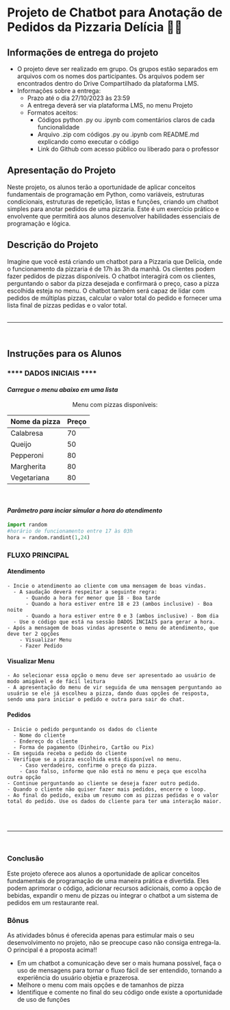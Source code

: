 # Projeto de Chatbot para Anotação de Pedidos da Pizzaria Delícia 🍕😋

## Informações de entrega do projeto
- O projeto deve ser realizado em grupo. Os grupos estão separados em arquivos com os nomes dos participantes. Os arquivos podem ser encontrados dentro do Drive Compartilhado da plataforma LMS.
- Informações sobre a entrega:
    - Prazo até o dia 27/10/2023 às 23:59
    - A entrega deverá ser via plataforma LMS, no menu Projeto
    - Formatos aceitos:
        - Códigos python .py ou .ipynb com comentários claros de cada funcionalidade
        - Arquivo .zip com códigos .py ou .ipynb com README.md explicando como executar o código
        - Link do Github com acesso público ou liberado para o professor

## Apresentação do Projeto
Neste projeto, os alunos terão a oportunidade de aplicar conceitos fundamentais de programação em Python, como variáveis, estruturas condicionais, estruturas de repetição, listas e funções, criando um chatbot simples para anotar pedidos de uma pizzaria. Este é um exercício prático e envolvente que permitirá aos alunos desenvolver habilidades essenciais de programação e lógica.

## Descrição do Projeto

Imagine que você está criando um chatbot para a Pizzaria que Delícia, onde o funcionamento da pizzaria é de 17h às 3h da manhã. Os clientes podem fazer pedidos de pizzas disponíveis. O chatbot interagirá com os clientes, perguntando o sabor da pizza desejada e confirmará o preço, caso a pizza escolhida esteja no menu. O chatbot também será capaz de lidar com pedidos de múltiplas pizzas, calcular o valor total do pedido e fornecer uma lista final de pizzas pedidas e o valor total.
<br><br>

---
<br>

## Instruções para os Alunos

### **** DADOS INICIAIS ****

#### *Carregue o menu abaixo em uma lista*
<center>
Menu com pizzas disponíveis:

| Nome da pizza | Preço |
| ------------- | ----- |
| Calabresa     | 70 |
| Queijo        | 50 |
| Pepperoni     | 80 |
| Margherita    | 80 |
| Vegetariana   | 80 |

</center>
<br>

#### *Parâmetro para inciar simular a hora do atendimento*

```python
import random
#horário de funcionamento entre 17 às 03h
hora = random.randint(1,24)
```

### FLUXO PRINCIPAL

#### Atendimento
    - Incie o atendimento ao cliente com uma mensagem de boas vindas.
      - A saudação deverá respeitar a seguinte regra:
          - Quando a hora for menor que 18 - Boa tarde
          - Quando a hora estiver entre 18 e 23 (ambos inclusive) - Boa noite
          - Quando a hora estiver entre 0 e 3 (ambos inclusive) - Bom dia
      - Use o código que está na sessão DADOS INCIAIS para gerar a hora.
    - Após a mensagem de boas vindas apresente o menu de atendimento, que deve ter 2 opções
        - Visualizar Menu
        - Fazer Pedido

#### Visualizar Menu
    - Ao selecionar essa opção o menu deve ser apresentado ao usuário de modo amigável e de fácil leitura
    - A apresentação do menu de vir seguida de uma mensagem perguntando ao usuário se ele já escolheu a pizza, dando duas opções de resposta, sendo uma para iniciar o pedido e outra para sair do chat.

#### Pedidos
    - Inicie o pedido perguntando os dados do cliente
      - Nome do cliente
      - Endereço do cliente
      - Forma de pagamento (Dinheiro, Cartão ou Pix)
    - Em seguida receba o pedido do cliente
    - Verifique se a pizza escolhida está disponível no menu.
        - Caso verdadeiro, confirme o preço da pizza.
        - Caso falso, informe que não está no menu e peça que escolha outra opção
    - Continue perguntando ao cliente se deseja fazer outro pedido.
    - Quando o cliente não quiser fazer mais pedidos, encerre o loop.
    - Ao final do pedido, exiba um resumo com as pizzas pedidas e o valor total do pedido. Use os dados do cliente para ter uma interação maior.
<br><br>

---
<br>

### Conclusão

Este projeto oferece aos alunos a oportunidade de aplicar conceitos fundamentais de programação de uma maneira prática e divertida. Eles podem aprimorar o código, adicionar recursos adicionais, como a opção de bebidas, expandir o menu de pizzas ou integrar o chatbot a um sistema de pedidos em um restaurante real.

### Bônus
As atividades bônus é oferecida apenas para estimular mais o seu desenvolvimento no projeto, não se preocupe caso não consiga entrega-la. O principal é a proposta acima!!

- Em um chatbot a comunicação deve ser o mais humana possível, faça o uso de mensagens para tornar o fluxo fácil de ser entendido, tornando a experiência do usuário objetia e prazerosa.
- Melhore o menu com mais opções e de tamanhos de pizza
- Identifique e comente no final do seu código onde existe a oportunidade de uso de funções
